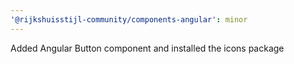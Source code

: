 ```yaml
---
'@rijkshuisstijl-community/components-angular': minor
---
```


Added Angular Button component and installed the icons package
